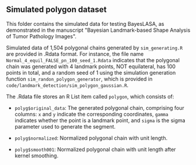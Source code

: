 ## Simulated polygon dataset

This folder contains the simulated data for testing BayesLASA, as demonstrated in the manuscript "Bayesian Landmark-based Shape Analysis of Tumor Pathology Images".

Simulated data of 1,504 polygonal chains generated by `sim_generating.R` are provided in .Rdata format. For instance, the file name `Normal_4_equil_FALSE_pn_100_seed_1.Rdata` indicates that the polygonal chain was generated with 4 landmark points, NOT equilateral, has 100 points in total, and a random seed of 1 using the simulation generation function `sim_randon_polygon_generator`, which is provided in `code/landmark_detection/sim_polygon_gaussian.R`.

The .Rdata file stores an R List item called `polygon`, which consists of:

* `polyg$original_data`: The generated polygonal chain, comprising four columns: `x` and `y` indicate the corresponding coordinates, `gamma` indicates whether the point is a landmark point, and `sigma` is the sigma parameter used to generate the segment.

* `polyg$normalized`: Normalized polygonal chain with unit length.

* `polyg$smooth001`: Normalized polygonal chain with unit length after kernel smoothing.